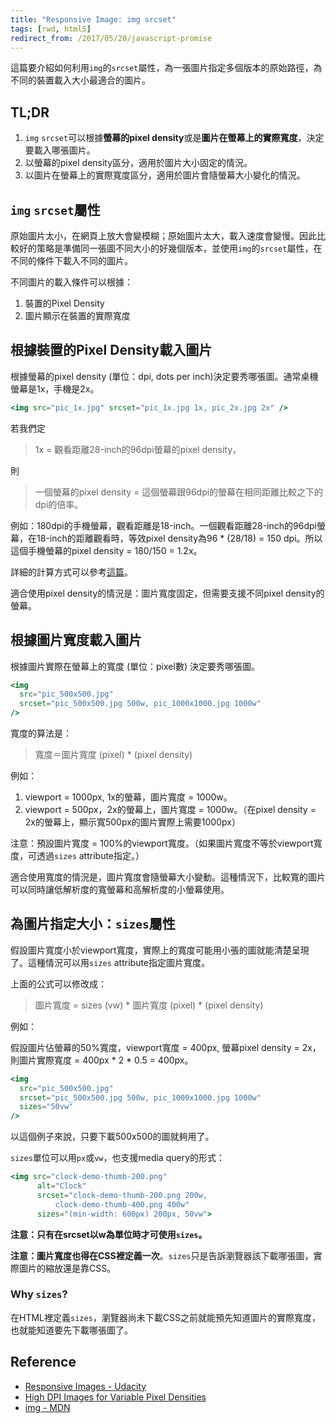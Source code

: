 ```yaml
---
title: "Responsive Image: img srcset"
tags: [rwd, html5]
redirect_from: /2017/05/20/javascript-promise
---
```


這篇要介紹如何利用`img`的`srcset`屬性，為一張圖片指定多個版本的原始路徑，為不同的裝置載入大小最適合的圖片。

## TL;DR

1. `img` `srcset`可以根據**螢幕的pixel density**或是**圖片在螢幕上的實際寬度**，決定要載入哪張圖片。
2. 以螢幕的pixel density區分，適用於圖片大小固定的情況。
3. 以圖片在螢幕上的實際寬度區分，適用於圖片會隨螢幕大小變化的情況。

## `img` `srcset`屬性

原始圖片太小，在網頁上放大會變模糊；原始圖片太大，載入速度會變慢。因此比較好的策略是準備同一張圖不同大小的好幾個版本，並使用`img`的`srcset`屬性，在不同的條件下載入不同的圖片。

不同圖片的載入條件可以根據：

1. 裝置的Pixel Density
2. 圖片顯示在裝置的實際寬度

## 根據裝置的Pixel Density載入圖片

根據螢幕的pixel density (單位：dpi, dots per inch)決定要秀哪張圖。通常桌機螢幕是1x，手機是2x。

~~~jsx
<img src="pic_1x.jpg" srcset="pic_1x.jpg 1x, pic_2x.jpg 2x" />
~~~

若我們定

> 1x = 觀看距離28-inch的96dpi螢幕的pixel density，

則

> 一個螢幕的pixel density = 這個螢幕跟96dpi的螢幕在相同距離比較之下的dpi的倍率。

例如：180dpi的手機螢幕，觀看距離是18-inch。一個觀看距離28-inch的96dpi螢幕，在18-inch的距離觀看時，等效pixel density為96 * (28/18) = 150 dpi。所以這個手機螢幕的pixel density = 180/150 = 1.2x。

詳細的計算方式可以參考[這篇](https://www.html5rocks.com/en/mobile/high-dpi/)。

適合使用pixel density的情況是：圖片寬度固定，但需要支援不同pixel density的螢幕。

## 根據圖片寬度載入圖片

根據圖片實際在螢幕上的寬度 (單位：pixel數) 決定要秀哪張圖。

~~~jsx
<img
  src="pic_500x500.jpg"
  srcset="pic_500x500.jpg 500w, pic_1000x1000.jpg 1000w"
/>
~~~

寬度的算法是：

> 寬度＝圖片寬度 (pixel) * (pixel density)

例如：

1. viewport = 1000px, 1x的螢幕，圖片寬度 = 1000w。
2. viewport = 500px，2x的螢幕上，圖片寬度 = 1000w。（在pixel density = 2x的螢幕上，顯示寬500px的圖片實際上需要1000px）

注意：預設圖片寬度 = 100%的viewport寬度。（如果圖片寬度不等於viewport寬度，可透過`sizes` attribute指定。）

適合使用寬度的情況是，圖片寬度會隨螢幕大小變動。這種情況下，比較寬的圖片可以同時讓低解析度的寬螢幕和高解析度的小螢幕使用。

## 為圖片指定大小：`sizes`屬性

假設圖片寬度小於viewport寬度，實際上的寬度可能用小張的圖就能清楚呈現了。這種情況可以用`sizes` attribute指定圖片寬度。

上面的公式可以修改成：

> 圖片寬度 = sizes (vw) * 圖片寬度 (pixel) * (pixel density)

例如：

假設圖片佔螢幕的50%寬度，viewport寬度 = 400px, 螢幕pixel density = 2x，則圖片實際寬度 = 400px * 2 * 0.5 = 400px。

~~~jsx
<img
  src="pic_500x500.jpg"
  srcset="pic_500x500.jpg 500w, pic_1000x1000.jpg 1000w"
  sizes="50vw"
/>
~~~

以這個例子來說，只要下載500x500的圖就夠用了。

`sizes`單位可以用`px`或`vw`，也支援media query的形式：

~~~jsx
<img src="clock-demo-thumb-200.png"
      alt="Clock"
      srcset="clock-demo-thumb-200.png 200w,
          clock-demo-thumb-400.png 400w"
      sizes="(min-width: 600px) 200px, 50vw">
~~~

**注意：只有在srcset以w為單位時才可使用`sizes`。**

**注意：圖片寬度也得在CSS裡定義一次**。`sizes`只是告訴瀏覽器該下載哪張圖，實際圖片的縮放還是靠CSS。

### Why `sizes`?

在HTML裡定義`sizes`，瀏覽器尚未下載CSS之前就能預先知道圖片的實際寬度，也就能知道要先下載哪張圖了。

## Reference

* [Responsive Images - Udacity](https://classroom.udacity.com/courses/ud882)
* [High DPI Images for Variable Pixel Densities](https://www.html5rocks.com/en/mobile/high-dpi/)
* [img - MDN](https://developer.mozilla.org/en-US/docs/Web/HTML/Element/img#Example_4_Using_the_srcset_and_sizes_attributes)
